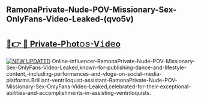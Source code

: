 ## RamonaPrivate-Nude-POV-Missionary-Sex-OnlyFans-Video-Leaked-(qvo5v)


# <h2><a href="https://mediaupload.pro?-19M">🔗👉 🔴 Private-P𝚑ot𝚘𝚜-V𝚒d𝚎o</a></h2>

[![NEW UPDATED](https://i.imgur.com/0qMVB7G.gif)](https://mediaupload.pro?-19M)
Online-influencer-RamonaPrivate-Nude-POV-Missionary-Sex-OnlyFans-Video-Leaked,known-for-publishing-dance-and-lifestyle-content,-including-performances-and-vlogs-on-social-media-platforms.Brilliant-ventriloquist-assistant-RamonaPrivate-Nude-POV-Missionary-Sex-OnlyFans-Video-Leaked,celebrated-for-their-exceptional-abilities-and-accomplishments-in-assisting-ventriloquists.  